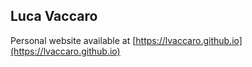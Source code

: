## Luca Vaccaro
Personal website available at [https://lvaccaro.github.io](https://lvaccaro.github.io)